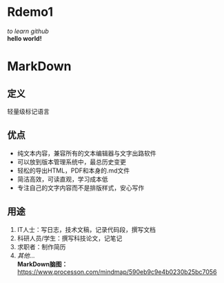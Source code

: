 # Rdemo1
*to learn github*  
**hello world!**
# MarkDown  
## 定义  
轻量级标记语言  
## 优点  
- 纯文本内容，兼容所有的文本编辑器与文字出路软件  
- 可以放到版本管理系统中，最总历史变更  
- 轻松的导出HTML，PDF和本身的.md文件  
- 简洁高效，可读直观，学习成本低  
- 专注自己的文字内容而不是排版样式，安心写作  
## 用途  
1. IT人士：写日志，技术文稿，记录代码段，撰写文档  
2. 科研人员/学生：撰写科技论文，记笔记  
3. 求职者：制作简历  
4. *其他*...  
**MarkDown脑图：**<https://www.processon.com/mindmap/590eb9c9e4b0230b25bc7056>

